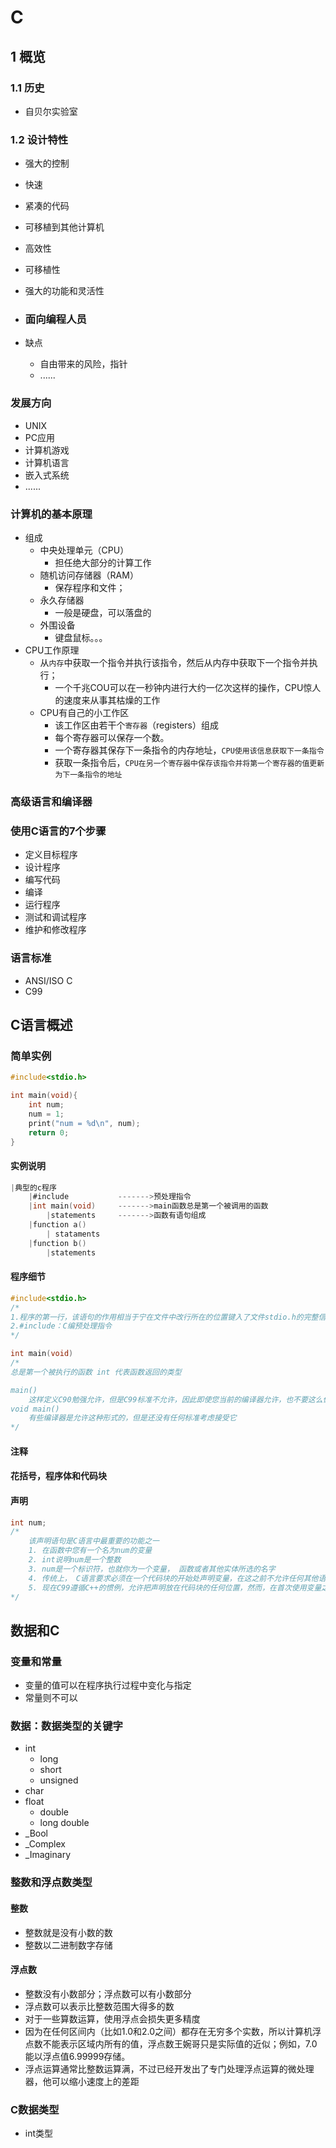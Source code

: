 # C 

## 1 概览

### 1.1 历史

- 自贝尔实验室

### 1.2 设计特性

- 强大的控制

- 快速

- 紧凑的代码

- 可移植到其他计算机

- 高效性

- 可移植性

- 强大的功能和灵活性

- ### 面向编程人员

- 缺点

  - 自由带来的风险，指针
  - ......

### 发展方向

- UNIX
- PC应用
- 计算机游戏
- 计算机语言
- 嵌入式系统
- ......

### 计算机的基本原理

- 组成
  - 中央处理单元（CPU）
    - 担任绝大部分的计算工作
  - 随机访问存储器（RAM）
    - 保存程序和文件；
  - 永久存储器
    - 一般是硬盘，可以落盘的
  - 外围设备
    - 键盘鼠标。。。
- CPU工作原理
  - 从`内存`中获取一个指令并执行该指令，然后从内存中获取下一个指令并执行；
    - 一个千兆COU可以在一秒钟内进行大约一亿次这样的操作，CPU惊人的速度来从事其枯燥的工作
  - CPU有自己的小工作区
    - 该工作区由若干个`寄存器`（registers）组成
    -  每个寄存器可以保存一个数。
    - 一个寄存器其保存下一条指令的内存地址，`CPU使用该信息获取下一条指令`
    - 获取一条指令后，`CPU在另一个寄存器中保存该指令并将第一个寄存器的值更新为下一条指令的地址`

### 高级语言和编译器

### 使用C语言的7个步骤

- 定义目标程序
- 设计程序
- 编写代码
- 编译
- 运行程序
- 测试和调试程序
- 维护和修改程序

### 语言标准

- ANSI/ISO C
- C99

## C语言概述

### 简单实例

```c
#include<stdio.h>

int main(void){
    int num;
    num = 1;
    print("num = %d\n", num);
    return 0;
}
```

#### 实例说明

```c
|典型的c程序
    |#include			------->预处理指令
    |int main(void)     ------->main函数总是第一个被调用的函数
    	|statements		------->函数有语句组成
    |function a()
    	| stataments
    |function b()
    	|statements
```

#### 程序细节

```c
#include<stdio.h>
/*
1.程序的第一行，该语句的作用相当于宁在文件中改行所在的位置键入了文件stdio.h的完整信息
2.#include：C编预处理指令
*/

int main(void)
/*
总是第一个被执行的函数 int 代表函数返回的类型

main()
	这样定义C90勉强允许，但是C99标准不允许，因此即使您当前的编译器允许，也不要这么做
void main()
	有些编译器是允许这种形式的，但是还没有任何标准考虑接受它
*/    

```

#### 注释

#### 花括号，程序体和代码块

#### 声明

```c
int num;
/*
	该声明语句是C语言中最重要的功能之一
	1. 在函数中您有一个名为num的变量
	2. int说明num是一个整数
	3. num是一个标识符，也就你为一个变量， 函数或者其他实体所选的名字
	4. 传统上， C语言要求必须在一个代码块的开始处声明变量，在这之前不允许任何其他语句，也就是说，main（）函数将如下所示
	5. 现在C99遵循C++的惯例，允许把声明放在代码块的任何位置，然而，在首次使用变量之前仍然必须声明它
*/
```

## 数据和C

### 变量和常量

- 变量的值可以在程序执行过程中变化与指定
- 常量则不可以

### 数据：数据类型的关键字

- int
  - long
  - short
  - unsigned
- char
- float
  - double
  - long double
- _Bool
- _Complex
- _Imaginary

### 整数和浮点数类型

#### 整数

- 整数就是没有小数的数
- 整数以二进制数字存储

#### 浮点数

- 整数没有小数部分；浮点数可以有小数部分
- 浮点数可以表示比整数范围大得多的数
- 对于一些算数运算，使用浮点会损失更多精度
- 因为在任何区间内（比如1.0和2.0之间）都存在无穷多个实数，所以计算机浮点数不能表示区域内所有的值，浮点数王婉哥只是实际值的近似；例如，7.0能以浮点值6.99999存储。
- 浮点运算通常比整数运算满，不过已经开发出了专门处理浮点运算的微处理器，他可以缩小速度上的差距

### C数据类型

- int类型





